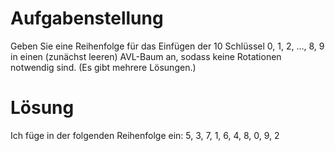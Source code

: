 Aufgabenstellung
================

Geben Sie eine Reihenfolge für das Einfügen der 10 Schlüssel 0, 1, 2, …, 8, 9 in einen (zunächst leeren) AVL-Baum an, sodass keine Rotationen notwendig sind. (Es gibt mehrere Lösungen.)

Lösung
======

Ich füge in der folgenden Reihenfolge ein: 5, 3, 7, 1, 6, 4, 8, 0, 9, 2